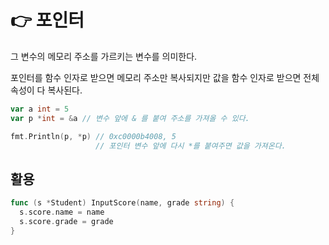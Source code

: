# 👉 포인터
그 변수의 메모리 주소를 가르키는 변수를 의미한다.

포인터를 함수 인자로 받으면 메모리 주소만 복사되지만
값을 함수 인자로 받으면 전체 속성이 다 복사된다.

```go
var a int = 5
var p *int = &a // 변수 앞에 & 를 붙여 주소를 가져올 수 있다.

fmt.Println(p, *p) // 0xc0000b4008, 5
                   // 포인터 변수 앞에 다시 *를 붙여주면 값을 가져온다. 
```

## 활용
```go
func (s *Student) InputScore(name, grade string) {
  s.score.name = name
  s.score.grade = grade
}
```